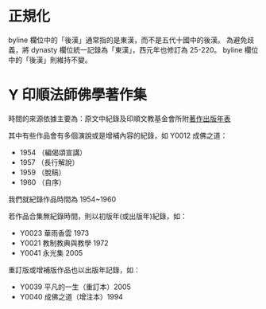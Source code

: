 # 正規化

byline 欄位中的「後漢」通常指的是東漢，而不是五代十國中的後漢。
為避免歧義，將 dynasty 欄位統一記錄為「東漢」，西元年也修訂為 25-220。
byline 欄位中的「後漢」則維持不變。

# Y 印順法師佛學著作集

時間的來源依據主要為：原文中紀錄及印順文教基金會所附[著作出版年表](http://yinshun-edu.org.tw/Master_yinshun/y99_01)

其中有些作品會有多個演說或是增補內容的紀錄，如 Y0012 成佛之道：

* 1954 （編偈頌宣講） 
* 1957 （長行解說） 
* 1959 （脫稿） 
* 1960 （自序） 

我們就紀錄作品時間為 1954~1960

若作品合集無紀錄時間，則以初版年(或出版年)紀錄，如：

* Y0023 華雨香雲 1973
* Y0021 教制教典與教學 1972
* Y0041 永光集 2005

重訂版或增補版作品也以出版年記錄，如：

* Y0039 平凡的一生（重訂本）2005
* Y0040 成佛之道（增注本）1994
